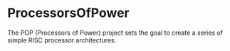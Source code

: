 # ProcessorsOfPower
The POP (Processors of Power) project sets the goal to create a series of simple RISC processor architectures.
